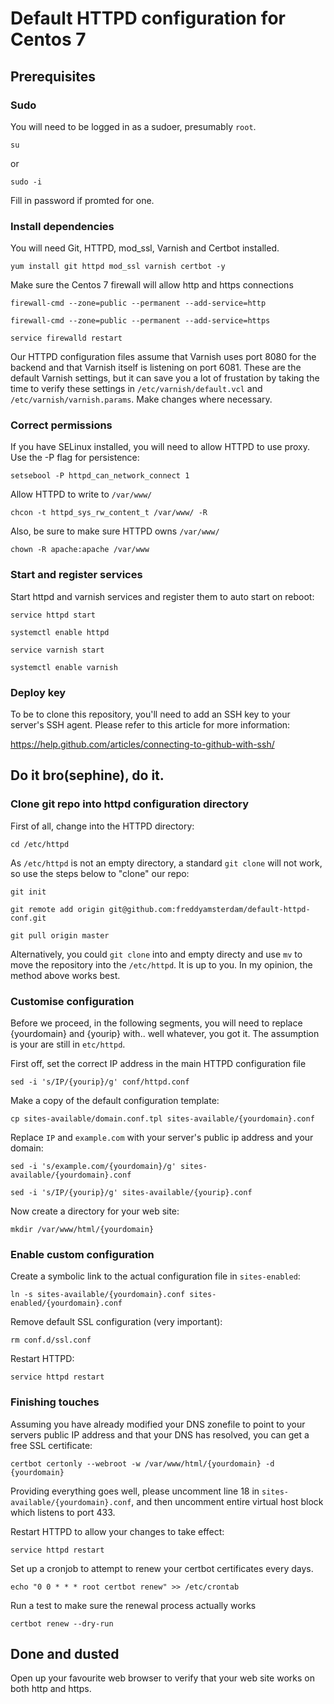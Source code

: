 # Default HTTPD configuration for Centos 7

## Prerequisites

### Sudo

You will need to be logged in as a sudoer, presumably `root`.

`su`

or

`sudo -i`

Fill in password if promted for one.

### Install dependencies

You will need Git, HTTPD, mod_ssl, Varnish and Certbot installed.

`yum install git httpd mod_ssl varnish certbot -y`


Make sure the Centos 7 firewall will allow http and https connections

`firewall-cmd --zone=public --permanent --add-service=http`

`firewall-cmd --zone=public --permanent --add-service=https`

`service firewalld restart`


Our HTTPD configuration files assume that Varnish uses port 8080 for the backend and that Varnish itself is listening on port 6081. These are the default Varnish settings, but it can save you a lot of frustation by taking the time to verify these settings in `/etc/varnish/default.vcl` and `/etc/varnish/varnish.params`. Make changes where necessary.

### Correct permissions


If you have SELinux installed, you will need to allow HTTPD to use proxy. Use the -P flag for persistence:

`setsebool -P httpd_can_network_connect 1`

Allow HTTPD to write to `/var/www/`

`chcon -t httpd_sys_rw_content_t /var/www/ -R`

Also, be sure to make sure HTTPD owns `/var/www/`

`chown -R apache:apache /var/www`

### Start and register services

Start httpd and varnish services and register them to auto start on reboot:

`service httpd start`

`systemctl enable httpd`

`service varnish start`

`systemctl enable varnish`

### Deploy key

To be to clone this repository, you'll need to add an SSH key to your server's SSH agent. Please refer to this article for more information:

https://help.github.com/articles/connecting-to-github-with-ssh/

## Do it bro(sephine), do it.

### Clone git repo into httpd configuration directory

First of all, change into the HTTPD directory:

`cd /etc/httpd`


As `/etc/httpd` is not an empty directory, a standard `git clone` will not work, so use the steps below to "clone" our repo:

`git init`

`git remote add origin git@github.com:freddyamsterdam/default-httpd-conf.git`

`git pull origin master`


Alternatively, you could `git clone` into and empty directy and use `mv` to move the repository into the `/etc/httpd`. It is up to you. In my opinion, the method above works best.

### Customise configuration

Before we proceed, in the following segments, you will need to replace {yourdomain} and {yourip} with.. well whatever, you got it. The assumption is your are still in `etc/httpd`.

First off, set the correct IP address in the main HTTPD configuration file

`sed -i 's/IP/{yourip}/g' conf/httpd.conf`

Make a copy of the default configuration template:

`cp sites-available/domain.conf.tpl sites-available/{yourdomain}.conf`


Replace `IP` and `example.com` with your server's public ip address and your domain:

`sed -i 's/example.com/{yourdomain}/g' sites-available/{yourdomain}.conf`

`sed -i 's/IP/{yourip}/g' sites-available/{yourip}.conf`


Now create a directory for your web site:

`mkdir /var/www/html/{yourdomain}`


### Enable custom configuration

Create a symbolic link to the actual configuration file in `sites-enabled`:

`ln -s sites-available/{yourdomain}.conf sites-enabled/{yourdomain}.conf`


Remove default SSL configuration (very important):

`rm conf.d/ssl.conf`


Restart HTTPD:

`service httpd restart`


### Finishing touches

Assuming you have already modified your DNS zonefile to point to your servers public IP address and that your DNS has resolved, you can get a free SSL certificate:

`certbot certonly --webroot -w /var/www/html/{yourdomain} -d {yourdomain}`

Providing everything goes well, please uncomment line 18 in `sites-available/{yourdomain}.conf`, and then uncomment entire virtual host block which listens to port 433.

Restart HTTPD to allow your changes to take effect:

`service httpd restart`

Set up a cronjob to attempt to renew your certbot certificates every days.

`echo "0 0 * * * root certbot renew" >> /etc/crontab`

Run a test to make sure the renewal process actually works

`certbot renew --dry-run`

## Done and dusted

Open up your favourite web browser to verify that your web site works on both http and https.
